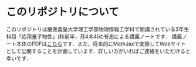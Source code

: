 # このリポジトリについて

このリポジトリは慶應義塾大学理工学部物理情報工学科で開講されている3年生科目「応用量子物性」(秋前半，月4木4)の有志による講義ノートです．
講義ノート本体のPDFは[こちら](./main.pdf)です．また，将来的にMathJaxで変換してWebサイトとして公開することを計画しています．詳しい方がいればご連絡をいただけると幸いです．